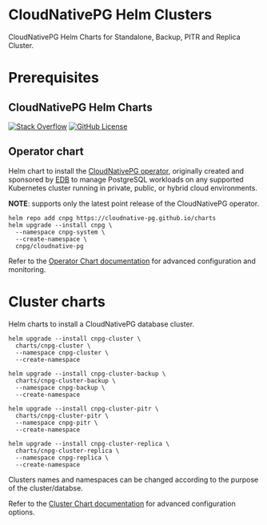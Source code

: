
# CloudNativePG Helm Clusters
CloudNativePG Helm Charts for Standalone, Backup, PITR and Replica Cluster.


# Prerequisites

## CloudNativePG Helm Charts

[![Stack Overflow](https://img.shields.io/badge/stackoverflow-cloudnative--pg-blue?logo=stackoverflow&logoColor=%23F48024)](https://stackoverflow.com/questions/tagged/cloudnative-pg) [![GitHub License](https://img.shields.io/github/license/cloudnative-pg/charts)](https://github.com/cloudnative-pg/charts/blob/main/LICENSE)

## Operator chart

Helm chart to install the
[CloudNativePG operator](https://cloudnative-pg.io), originally created and sponsored by
[EDB](https://www.enterprisedb.com/) to manage PostgreSQL workloads on any supported Kubernetes cluster
running in private, public, or hybrid cloud environments.

**NOTE**: supports only the latest point release of the CloudNativePG operator.
```console
helm repo add cnpg https://cloudnative-pg.github.io/charts
helm upgrade --install cnpg \
  --namespace cnpg-system \
  --create-namespace \
  cnpg/cloudnative-pg
```

Refer to the [Operator Chart documentation](charts/cloudnative-pg/README.md) for advanced configuration and monitoring.

# Cluster charts

Helm charts to install a CloudNativePG database cluster.

```console
helm upgrade --install cnpg-cluster \
  charts/cnpg-cluster \
  --namespace cnpg-cluster \
  --create-namespace 
```

```console
helm upgrade --install cnpg-cluster-backup \
  charts/cnpg-cluster-backup \
  --namespace cnpg-backup \
  --create-namespace 
```

```console
helm upgrade --install cnpg-cluster-pitr \
  charts/cnpg-cluster-pitr \
  --namespace cnpg-pitr \
  --create-namespace 
```

```console
helm upgrade --install cnpg-cluster-replica \
  charts/cnpg-cluster-replica \
  --namespace cnpg-replica \
  --create-namespace 
```

Clusters names and namespaces can be changed according to the purpose of the cluster/databse.

Refer to the [Cluster Chart documentation](charts/cluster/README.md) for advanced configuration options.
